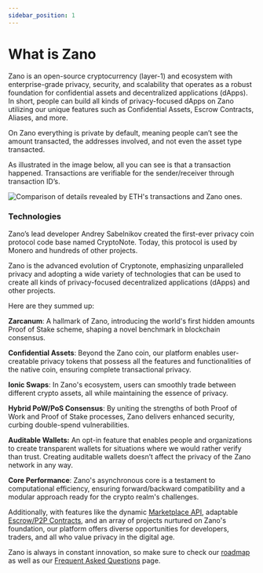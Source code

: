 ```yaml
---
sidebar_position: 1
---
```


# What is Zano

Zano is an open-source cryptocurrency (layer-1) and ecosystem with enterprise-grade privacy, security, and scalability that operates as a robust foundation for confidential assets and decentralized applications (dApps). In short, people can build all kinds of privacy-focused dApps on Zano utilizing our unique features such as Confidential Assets, Escrow Contracts, Aliases, and more.

On Zano everything is private by default, meaning people can’t see the amount transacted, the addresses involved, and not even the asset type transacted.

As illustrated in the image below, all you can see is that a transaction happened. Transactions are verifiable for the sender/receiver through transaction ID’s.

![Comparison of details revealed by ETH's transactions and Zano ones.](/img/learn/what-is-zano/transfer.png)

### Technologies

Zano’s lead developer Andrey Sabelnikov created the first-ever privacy coin protocol code base named CryptoNote. Today, this protocol is used by Monero and hundreds of other projects.

Zano is the advanced evolution of Cryptonote, emphasizing unparalleled privacy and adopting a wide variety of technologies that can be used to create all kinds of privacy-focused decentralized applications (dApps) and other projects.

Here are they summed up:

**Zarcanum**: A hallmark of Zano, introducing the world's first hidden amounts Proof of Stake scheme, shaping a novel benchmark in blockchain consensus.

**Confidential Assets**: Beyond the Zano coin, our platform enables user-creatable privacy tokens that possess all the features and functionalities of the native coin, ensuring complete transactional privacy.

**Ionic Swaps**: In Zano's ecosystem, users can smoothly trade between different crypto assets, all while maintaining the essence of privacy.

**Hybrid PoW/PoS Consensus**: By uniting the strengths of both Proof of Work and Proof of Stake processes, Zano delivers enhanced security, curbing double-spend vulnerabilities.

**Auditable Wallets:** An opt-in feature that enables people and organizations to create transparent wallets for situations where we would rather verify than trust. Creating auditable wallets doesn’t affect the privacy of the Zano network in any way.

**Core Performance**: Zano's asynchronous core is a testament to computational efficiency, ensuring forward/backward compatibility and a modular approach ready for the crypto realm's challenges.

Additionally, with features like the dynamic [Marketplace API](https://docs.zano.org/docs/build/marketplace/marketplace-api-guide), adaptable [Escrow/P2P Contracts](https://docs.zano.org/docs/use/escrow-contracts/), and an array of projects nurtured on Zano's foundation, our platform offers diverse opportunities for developers, traders, and all who value privacy in the digital age.

Zano is always in constant innovation, so make sure to check our [roadmap](https://zano.org/roadmap) as well as our [Frequent Asked Questions](https://docs.zano.org/docs/learn/frequently-asked-questions) page.

